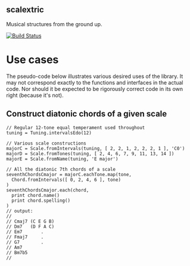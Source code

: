 scalextric
----------

Musical structures from the ground up.

[![Build Status](https://travis-ci.org/infojunkie/scalextric.svg?branch=master)](https://travis-ci.org/infojunkie/scalextric)

# Use cases

The pseudo-code below illustrates various desired uses of the library. It may not correspond
exactly to the functions and interfaces in the actual code. Nor should it be expected to be
rigorously correct code in its own right (because it's not).

## Construct diatonic chords of a given scale

```
// Regular 12-tone equal temperament used throughout
tuning = Tuning.intervalsEdo(12)

// Various scale constructions
majorC = Scale.fromIntervals(tuning, [ 2, 2, 1, 2, 2, 2, 1 ], 'C0')
majorD = Scale.fromTones(tuning, [ 2, 4, 6, 7, 9, 11, 13, 14 ])
majorE = Scale.fromName(tuning, 'E major')

// All the diatonic 7th chords of a scale
seventhChordsCmajor = majorC.eachTone.map(tone,
  Chord.fromIntervals([ 0, 2, 4, 6 ], tone)
)
seventhChordsCmajor.each(chord,
  print chord.name()
  print chord.spelling()
)
// output:
//
// Cmaj7 (C E G B)
// Dm7   (D F A C)
// Em7       .
// Fmaj7     .
// G7        .
// Am7
// Bm7b5
//

```
